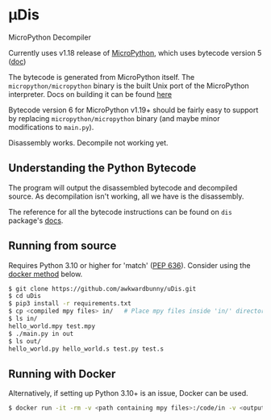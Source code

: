 # µDis
MicroPython Decompiler

Currently uses v1.18 release of [MicroPython](https://github.com/micropython/micropython), which uses bytecode version 5 ([doc](http://docs.micropython.org/en/latest/reference/mpyfiles.html#versioning-and-compatibility-of-mpy-files))

The bytecode is generated from MicroPython itself. The `micropython/micropython` binary is the built Unix port of the MicroPython interpreter. Docs on building it can be found [here](https://docs.micropython.org/en/latest/develop/gettingstarted.html#building-the-unix-port-of-micropython)

Bytecode version 6 for MicroPython v1.19+ should be fairly easy to support by replacing `micropython/micropython` binary (and maybe minor modifications to `main.py`).

Disassembly works.
Decompile not working yet.

## Understanding the Python Bytecode
The program will output the disassembled bytecode and decompiled source.
As decompilation isn't working, all we have is the disassembly.

The reference for all the bytecode instructions can be found on `dis` package's [docs](https://docs.python.org/3/library/dis.html#python-bytecode-instructions).

## Running from source
Requires Python 3.10 or higher for 'match' ([PEP 636](https://peps.python.org/pep-0636/)).
Consider using the [docker method](#running-with-docker) below.

```bash
$ git clone https://github.com/awkwardbunny/uDis.git
$ cd uDis
$ pip3 install -r requirements.txt
$ cp <compiled mpy files> in/   # Place mpy files inside 'in/' directory
$ ls in/
hello_world.mpy test.mpy
$ ./main.py in out
$ ls out/
hello_world.py hello_world.s test.py test.s
```

## Running with Docker
Alternatively, if setting up Python 3.10+ is an issue, Docker can be used.

```bash
$ docker run -it -rm -v <path containing mpy files>:/code/in -v <output dir>:/code/out ghcr.io/awkwardbunny/udis:main
```
